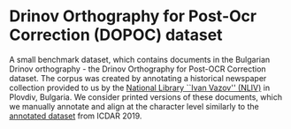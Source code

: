# Drinov Orthography for Post-Ocr Correction (DOPOC) dataset
A small benchmark dataset, which contains documents in the Bulgarian Drinov orthography - the Drinov Orthography for Post-OCR Correction dataset. The corpus was created by annotating a historical newspaper collection provided to us by the [National Library ``Ivan Vazov'' (NLIV)](https://digital.libplovdiv.com/en) in Plovdiv, Bulgaria. We consider printed versions of these documents, which we manually annotate and align at the character level similarly to the [annotated dataset](https://zenodo.org/records/3515403) from ICDAR 2019.
